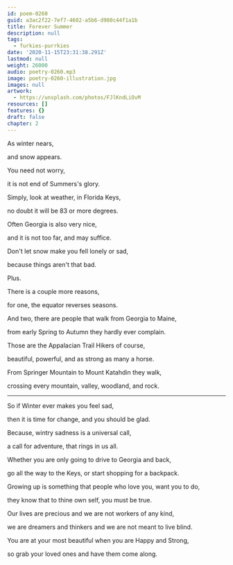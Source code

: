 ```yaml
---
id: poem-0260
guid: a3ac2f22-7ef7-4602-a5b6-d980c44f1a1b
title: Forever Summer
description: null
tags:
  - furkies-purrkies
date: '2020-11-15T23:31:38.291Z'
lastmod: null
weight: 26000
audio: poetry-0260.mp3
image: poetry-0260-illustration.jpg
images: null
artwork:
  - https://unsplash.com/photos/FJlKndLiOvM
resources: []
features: {}
draft: false
chapter: 2
---
```


As winter nears,

and snow appears.

You need not worry,

it is not end of Summers's glory.

Simply, look at weather, in Florida Keys,

no doubt it will be 83 or more degrees.

Often Georgia is also very nice,

and it is not too far, and may suffice.

Don't let snow make you fell lonely or sad,

because things aren't that bad.

Plus.

There is a couple more reasons,

for one, the equator reverses seasons.

And two, there are people that walk from Georgia to Maine,

from early Spring to Autumn they hardly ever complain.

Those are the Appalacian Trail Hikers of course,

beautiful, powerful, and as strong as many a horse.

From Springer Mountain to Mount Katahdin they walk,

crossing every mountain, valley, woodland, and rock.

---

So if Winter ever makes you feel sad,

then it is time for change, and you should be glad.

Because, wintry sadness is a universal call,

a call for adventure, that rings in us all.

Whether you are only going to drive to Georgia and back,

go all the way to the Keys, or start shopping for a backpack.

Growing up is something that people who love you, want you to do,

they know that to thine own self, you must be true.

Our lives are precious and we are not workers of any kind,

we are dreamers and thinkers and we are not meant to live blind.

You are at your most beautiful when you are Happy and Strong,

so grab your loved ones and have them come along.
